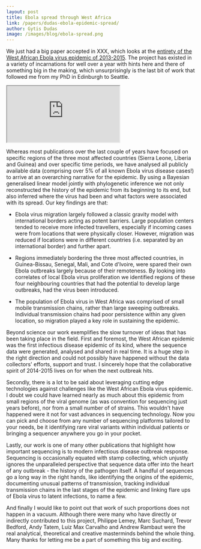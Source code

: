 ```yaml
---
layout: post
title: Ebola spread through West Africa
link: /papers/dudas-ebola-epidemic-spread/
author: Gytis Dudas
image: /images/blog/ebola-spread.png
---
```


We just had a big paper accepted in XXX, which looks at the [entirety of the West African Ebola virus epidemic of 2013-2015](/papers/dudas-ebola-epidemic-spread/).
The project has existed in a variety of incarnations for well over a year with hints here and there of something big in the making, which unsurprisingly is the last bit of work that followed me from my PhD in Edinburgh to Seattle.

<div class="embed-responsive embed-responsive-16by9">
  <iframe class="embed-responsive-item" src="http://www.youtube.com/embed/eWnIhWUpQiQ"></iframe>
</div>

Whereas most publications over the last couple of years have focused on specific regions of the three most affected countries (Sierra Leone, Liberia and Guinea) and over specific time periods, we have analysed all publicly available data (comprising over 5% of all known Ebola virus disease cases!) to arrive at an overarching narrative for the epidemic.
By using a Bayesian generalised linear model jointly with phylogenetic inference we not only reconstructed the history of the epidemic from its beginning to its end, but also inferred where the virus had been and what factors were associated with its spread.
Our key findings are that:

- Ebola virus migration largely followed a classic gravity model with international borders acting as potent barriers. Large population centers tended to receive more infected travellers, especially if incoming cases were from locations that were physically closer. However, migration was reduced if locations were in different countries (i.e. separated by an international border) and further apart.

- Regions immediately bordering the three most affected countries, in Guinea-Bissau, Senegal, Mali, and Cote d'Ivoire, were spared their own Ebola outbreaks largely because of their remoteness. By looking into correlates of local Ebola virus proliferation we identified regions of these four neighbouring countries that had the potential to develop large outbreaks, had the virus been introduced.

- The population of Ebola virus in West Africa was comprised of small mobile transmission chains, rather than large sweeping outbreaks. Individual transmission chains had poor persistence within any given location, so migration played a key role in sustaining the epidemic.

Beyond science our work exemplifies the slow turnover of ideas that has been taking place in the field.
First and foremost, the West African epidemic was the first infectious disease epidemic of its kind, where the sequence data were generated, analysed and shared in real time.
It is a huge step in the right direction and could not possibly have happened without the data collectors' efforts, support and trust.
I sincerely hope that the collaborative spirit of 2014-2015 lives on for when the next outbreak hits.

Secondly, there is a lot to be said about leveraging cutting edge technologies against challenges like the West African Ebola virus epidemic.
I doubt we could have learned nearly as much about this epidemic from small regions of the viral genome (as was convention for sequencing just years before), nor from a small number of of strains. 
This wouldn't have happened were it not for vast advances in sequencing technology.
Now you can pick and choose from any number of sequencing platforms tailored to your needs, be it identifying rare viral variants within individual patients or bringing a sequencer anywhere you go in your pocket.

Lastly, our work is one of many other publications that highlight how important sequencing is to modern infectious disease outbreak response.
Sequencing is occasionally equated with stamp collecting, which unjustly ignores the unparalleled perspective that sequence data offer into the heart of any outbreak - the history of the pathogen itself.
A handful of sequences go a long way in the right hands, like identifying the origins of the epidemic, documenting unusual patterns of transmission, tracking individual transmission chains in the last stages of the epidemic and linking flare ups of Ebola virus to latent infections, to name a few.

And finally I would like to point out that work of such proportions does not happen in a vacuum.
Although there were many who have directly or indirectly contributed to this project, Philippe Lemey, Marc Suchard, Trevor Bedford, Andy Tatem, Luiz Max Carvalho and Andrew Rambaut were the real analytical, theoretical and creative masterminds behind the whole thing.
Many thanks for letting me be a part of something this big and exciting.
